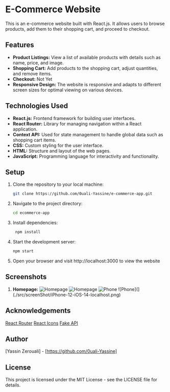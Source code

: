 # E-Commerce Website

This is an e-commerce website built with React.js. It allows users to browse products, add them to their shopping cart, and proceed to checkout.

## Features

- **Product Listings:** View a list of available products with details such as name, price, and image.
- **Shopping Cart:** Add products to the shopping cart, adjust quantities, and remove items.
- **Checkout:** Not Yet
- **Responsive Design:** The website is responsive and adapts to different screen sizes for optimal viewing on various devices.

## Technologies Used

- **React.js:** Frontend framework for building user interfaces.
- **React Router:** Library for managing navigation within a React application.
- **Context API:** Used for state management to handle global data such as shopping cart items.
- **CSS:** Custom styling for the user interface.
- **HTML:** Structure and layout of the web pages.
- **JavaScript:** Programming language for interactivity and functionality.

## Setup

1. Clone the repository to your local machine:

   ```bash
   git clone https://github.com/0uali-Yassine/e-commerce-app.git

2. Navigate to the project directory:

    ```bash
    cd ecommerce-app

3. Install dependencies:

   ```bash
    npm install

4. Start the development server:
    ```bash
    npm start

5. Open your browser and visit http://localhost:3000 to view the website

## Screenshots
1. **Homepage:**
![Homepage](./src/screenShot/ecomm-image.png)
![Homepage](./src/screenShot/ecomm-image3.png)
![Phone](./src/screenShot/iPhone-12-iOS-14-localhost%20-1.png.png)
![Phone](](./src/screenShot/iPhone-12-iOS-14-localhost.png)


## Acknowledgements

[React Router](https://www.npmjs.com/package/react-router-dom)
[React Icons](https://react-icons.github.io/react-icons)
[Fake API](https://fakestoreapi.com/docs)

## Author
[Yassin Zerouali] - [https://github.com/0uali-Yassine]

## License
This project is licensed under the MIT License - see the LICENSE file for details.



